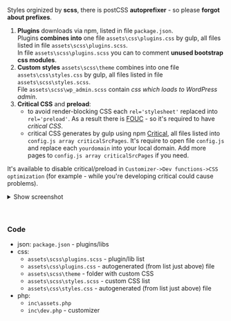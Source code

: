 Styles orginized by **scss**, there is postCSS **autoprefixer** - so please **forgot about prefixes**.
1. **Plugins** downloads via npm, listed in file `package.json`.  
Plugins **combines into** one file `assets\css\plugins.css` by gulp, all files listed in file `assets\scss\plugins.scss`.  
In file `assets\scss\plugins.scss` you can to comment **unused bootstrap css modules**.  
2. **Custom styles** `assets\scss\theme` combines into one file `assets\css\styles.css` by gulp, all files listed in file `assets\scss\styles.scss`.  
File `assets\scss\wp_admin.scss` contain *css which loads to WordPress admin*.
3. **Critical CSS** and **preload**:
   * to avoid render-blocking CSS each `rel='stylesheet'` replaced into `rel='preload'`. As a result there is [FOUC](https://en.wikipedia.org/wiki/Flash_of_unstyled_content) - so it's required to have *critical CSS*.
   * critical CSS generates by gulp using npm [Critical](https://www.npmjs.com/package/critical), all files listed into `config.js array criticalSrcPages`. It's require to open file `config.js` and replace each `yourdomain` into your local domain. Add more pages to `config.js array criticalSrcPages` if you need.

It's available to disable critical/preload in `Customizer->Dev functions->CSS optimization` (for example - while you're developing critical could cause problems).
<details><summary>Show screenshot</summary>
 <img src="https://raw.githubusercontent.com/chyvak1831/starter_img/master/screenshots/css/css_optimization.jpg" alt="Customizer - CSS optimization">
</details>
<br><br>



### Code
* json: `package.json` - plugins/libs
* css: 
     * `assets\scss\plugins.scss` - plugin/lib list
     * `assets\css\plugins.css` - autogenerated (from list just above) file
     * `assets\scss\theme` - folder with custom CSS
     * `assets\scss\styles.scss` - custom CSS list
     * `assets\css\styles.css` - autogenerated (from list just above) file
* php:
     * `inc\assets.php`
     * `inc\dev.php` - customizer